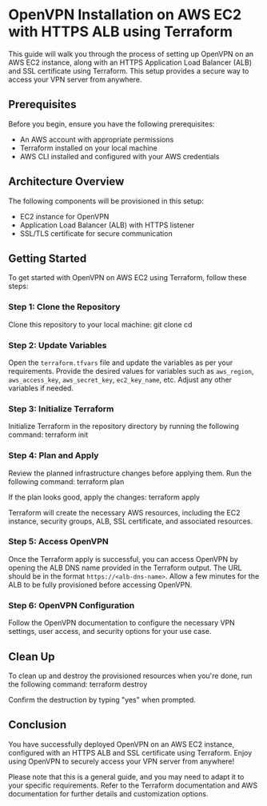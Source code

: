 # OpenVPN Installation on AWS EC2 with HTTPS ALB using Terraform

This guide will walk you through the process of setting up OpenVPN on an AWS EC2 instance, along with an HTTPS Application Load Balancer (ALB) and SSL certificate using Terraform. This setup provides a secure way to access your VPN server from anywhere.

## Prerequisites

Before you begin, ensure you have the following prerequisites:

- An AWS account with appropriate permissions
- Terraform installed on your local machine
- AWS CLI installed and configured with your AWS credentials

## Architecture Overview

The following components will be provisioned in this setup:

- EC2 instance for OpenVPN
- Application Load Balancer (ALB) with HTTPS listener
- SSL/TLS certificate for secure communication

## Getting Started

To get started with OpenVPN on AWS EC2 using Terraform, follow these steps:

### Step 1: Clone the Repository

Clone this repository to your local machine:
git clone <repository-url>
cd <repository-directory>

### Step 2: Update Variables

Open the `terraform.tfvars` file and update the variables as per your requirements. Provide the desired values for variables such as `aws_region`, `aws_access_key`, `aws_secret_key`, `ec2_key_name`, etc. Adjust any other variables if needed.

### Step 3: Initialize Terraform

Initialize Terraform in the repository directory by running the following command:
terraform init

### Step 4: Plan and Apply

Review the planned infrastructure changes before applying them. Run the following command:
terraform plan

If the plan looks good, apply the changes:
terraform apply

Terraform will create the necessary AWS resources, including the EC2 instance, security groups, ALB, SSL certificate, and associated resources.

### Step 5: Access OpenVPN

Once the Terraform apply is successful, you can access OpenVPN by opening the ALB DNS name provided in the Terraform output. The URL should be in the format `https://<alb-dns-name>`. Allow a few minutes for the ALB to be fully provisioned before accessing OpenVPN.

### Step 6: OpenVPN Configuration

Follow the OpenVPN documentation to configure the necessary VPN settings, user access, and security options for your use case.

## Clean Up

To clean up and destroy the provisioned resources when you're done, run the following command:
terraform destroy

Confirm the destruction by typing "yes" when prompted.

## Conclusion

You have successfully deployed OpenVPN on an AWS EC2 instance, configured with an HTTPS ALB and SSL certificate using Terraform. Enjoy using OpenVPN to securely access your VPN server from anywhere!

Please note that this is a general guide, and you may need to adapt it to your specific requirements. Refer to the Terraform documentation and AWS documentation for further details and customization options.
